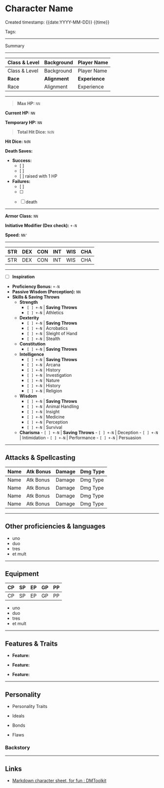 # Character Name

Created timestamp: {{date:YYYY-MM-DD}}  {{time}}

Tags:
 
----

Summary

----

Class & Level | Background | Player Name 
--- | --- | --
Class & Level | Background | Player Name 
**Race** | **Alignment** | **Experience**	
Race | Alignment | Experience

----

> **Max HP:** `NN`	

**Current HP:** `NN`

**Temporary HP:** `NN`

> **Total Hit Dice:** `NdN`

**Hit Dice:** `NdN`

**Death Saves:**

-   **Success:** 
	-    [ ] 
	-    [ ] 
	-    [ ] raised with 1 HP   
-   **Failures:** 
	-   [ ] 
	-   [ ] 
	-   [ ] death
    

----

**Armor Class:** `NN`

**Initiative Modifier (Dex check):** `+-N`

**Speed:** `NN'`

----

STR| DEX | CON | INT | WIS | CHA
--- | --- | --- | --- | --- | ---
STR| DEX | CON | INT | WIS | CHA

----

-  [ ] **Inspiration**  
-   **Proficiency Bonus:** `+-N`
-   **Passive Wisdom (Perception):** `NN`
-   **Skills & Saving Throws**
    -   **Strength**
        -   `[ ] +-N` | **Saving Throws**
        -   `[ ] +-N` | Athletics
    -   **Dexterity**
        -   `[ ] +-N` | **Saving Throws**
        -   `[ ] +-N` | Acrobatics
        -   `[ ] +-N` | Sleight of Hand  
        -   `[ ] +-N` | Stealth        
    -   **Constitution**
        -   `[ ] +-N` | **Saving Throws** 
    -   **Intelligence**
        -   `[ ] +-N` | **Saving Throws**
        -   `[ ] +-N` | Arcana
        -   `[ ] +-N` | History
        -   `[ ] +-N` | Investigation
        -   `[ ] +-N` | Nature
        -   `[ ] +-N` | History
        -   `[ ] +-N` | Religion
    -   **Wisdom**
        -   `[ ] +-N` | **Saving Throws**
        -   `[ ] +-N` | Animal Handling
        -   `[ ] +-N` | Insight
        -   `[ ] +-N` | Medicine
        -   `[ ] +-N` | Perception
        -   `[ ] +-N` | Survival
      -    **Charisma**
        -   `[ ] +-N` | **Saving Throws**
        -   `[ ] +-N` | Deception
        -   `[ ] +-N` | Intimidation
        -   `[ ] +-N` | Performance
        -   `[ ] +-N` | Persuasion
            

---

## Attacks & Spellcasting

Name | Atk Bonus | Damage | Dmg Type
--- | --- | --- | --- 
Name | Atk Bonus | Damage | Dmg Type
Name | Atk Bonus | Damage | Dmg Type
Name | Atk Bonus | Damage | Dmg Type
Name | Atk Bonus | Damage | Dmg Type

----

## Other proficiencies & languages
- uno
- duo
- tres
- et mult

----

## Equipment
CP | SP | EP | GP | PP
--- | --- | --- | --- | ---
CP | SP | EP | GP | PP
- uno
- duo
- tres
- et mult

----

## Features & Traits

-   **Feature:** 
    
-   **Feature:**
    
-   **Feature:**
    

---

## Personality

-   Personality Traits
    
-   Ideals
    
-   Bonds
    
-   Flaws

### Backstory

----

## Links
- [Markdown character sheet, for fun : DMToolkit](https://www.reddit.com/r/DMToolkit/comments/hjiqmu/markdown_character_sheet_for_fun/)



